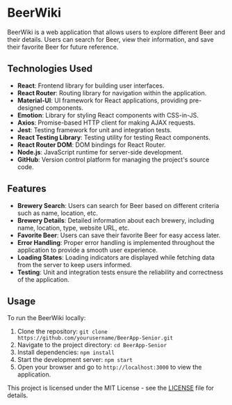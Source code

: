 # BeerWiki

BeerWiki is a web application that allows users to explore different Beer and their details. Users can search for Beer, view their information, and save their favorite Beer for future reference.

## Technologies Used

- **React**: Frontend library for building user interfaces.
- **React Router**: Routing library for navigation within the application.
- **Material-UI**: UI framework for React applications, providing pre-designed components.
- **Emotion**: Library for styling React components with CSS-in-JS.
- **Axios**: Promise-based HTTP client for making AJAX requests.
- **Jest**: Testing framework for unit and integration tests.
- **React Testing Library**: Testing utility for testing React components.
- **React Router DOM**: DOM bindings for React Router.
- **Node.js**: JavaScript runtime for server-side development.
- **GitHub**: Version control platform for managing the project's source code.

## Features

- **Brewery Search**: Users can search for Beer based on different criteria such as name, location, etc.
- **Brewery Details**: Detailed information about each brewery, including name, location, type, website URL, etc.
- **Favorite Beer**: Users can save their favorite Beer for easy access later.
- **Error Handling**: Proper error handling is implemented throughout the application to provide a smooth user experience.
- **Loading States**: Loading indicators are displayed while fetching data from the server to keep users informed.
- **Testing**: Unit and integration tests ensure the reliability and correctness of the application.

## Usage

To run the BeerWiki locally:

1. Clone the repository: `git clone https://github.com/yourusername/BeerApp-Senior.git`
2. Navigate to the project directory: `cd BeerApp-Senior`
3. Install dependencies: `npm install`
4. Start the development server: `npm start`
5. Open your browser and go to `http://localhost:3000` to view the application.

This project is licensed under the MIT License - see the [LICENSE](LICENSE) file for details.

